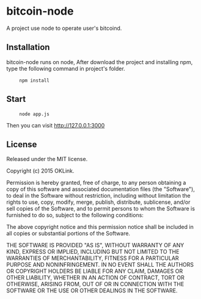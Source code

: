 <h1>bitcoin-node</h1>
<p>A project use node to operate user's bitcoind.</p>

<h2>Installation</h2>
<p>bitcoin-node runs on node, After download the project and installing npm, type the following command in project's folder.</p>
<pre>
    <code>npm install</code>
</pre>

<h2>Start</h2>
<pre>
    <code>node app.js</code>
</pre>
<p>Then you can visit <a href="http://127.0.0.1:3000">http://127.0.0.1:3000</a></p>

<h2>License</h2>
<p>Released under the MIT license.</p>

<p>Copyright (c) 2015 OKLink.</p>

<p>Permission is hereby granted, free of charge, to any person obtaining a copy of this software and associated documentation files (the "Software"), to deal in the Software without restriction, including without limitation the rights to use, copy, modify, merge, publish, distribute, sublicense, and/or sell copies of the Software, and to permit persons to whom the Software is furnished to do so, subject to the following conditions:</p>

<p>The above copyright notice and this permission notice shall be included in all copies or substantial portions of the Software.</p>

<p>THE SOFTWARE IS PROVIDED "AS IS", WITHOUT WARRANTY OF ANY KIND, EXPRESS OR IMPLIED, INCLUDING BUT NOT LIMITED TO THE WARRANTIES OF MERCHANTABILITY, FITNESS FOR A PARTICULAR PURPOSE AND NONINFRINGEMENT. IN NO EVENT SHALL THE AUTHORS OR COPYRIGHT HOLDERS BE LIABLE FOR ANY CLAIM, DAMAGES OR OTHER LIABILITY, WHETHER IN AN ACTION OF CONTRACT, TORT OR OTHERWISE, ARISING FROM, OUT OF OR IN CONNECTION WITH THE SOFTWARE OR THE USE OR OTHER DEALINGS IN THE SOFTWARE.</p>